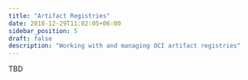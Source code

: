 ```yaml
---
title: "Artifact Registries"
date: 2018-12-29T11:02:05+06:00
sidebar_position: 5
draft: false
description: "Working with and managing OCI artifact registries"
---
```


TBD